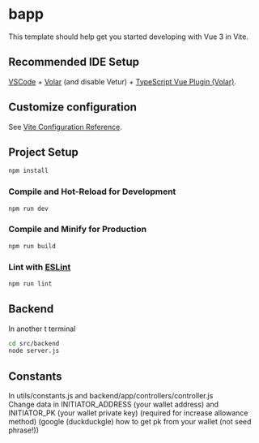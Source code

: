 # bapp

This template should help get you started developing with Vue 3 in Vite.

## Recommended IDE Setup

[VSCode](https://code.visualstudio.com/) + [Volar](https://marketplace.visualstudio.com/items?itemName=Vue.volar) (and disable Vetur) + [TypeScript Vue Plugin (Volar)](https://marketplace.visualstudio.com/items?itemName=Vue.vscode-typescript-vue-plugin).

## Customize configuration

See [Vite Configuration Reference](https://vitejs.dev/config/).

## Project Setup

```sh
npm install
```

### Compile and Hot-Reload for Development

```sh
npm run dev
```

### Compile and Minify for Production

```sh
npm run build
```

### Lint with [ESLint](https://eslint.org/)

```sh
npm run lint
```  
  
## Backend  
In another t terminal  
```sh  
cd src/backend  
node server.js  
```

## Constants
In utils/constants.js and backend/app/controllers/controller.js  
Change data in INITIATOR_ADDRESS (your wallet address) and INITIATOR_PK (your wallet private key) (required for increase allowance method) (google (duckduckgle) how to get pk from your wallet (not seed phrase!))